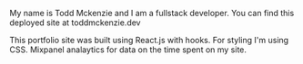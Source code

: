 My name is Todd Mckenzie and I am a fullstack developer. You can find this deployed site at toddmckenzie.dev

This portfolio site was built using React.js with hooks.  For styling I'm using CSS. Mixpanel analaytics for data on the time spent on my site.  
